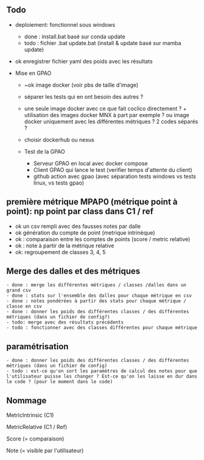 ## Todo

- deploiement: fonctionnel sous windows
  - done : install.bat basé sur conda update
  - todo : fichier .bat update.bat (install & update basé sur mamba update)

- ok  enregistrer fichier yaml des poids avec les résultats

- Mise en GPAO
  -  ~ok image docker (voir pbs de taille d'image)

  - séparer les tests qui en ont besoin des autres ?
  - une seule image docker avec ce que fait coclico directement ? +
  utilisation des images docker MNX à part par exemple ?
  ou image docker uniquement avec les différentes métriques ?
  2 codes séparés ?
  - choisir dockerhub ou nexus

  - Test de la GPAO
    - Serveur GPAO en local avec docker compose
    - Client GPAO qui lance le test (verifier temps d'attente du client)
    - github action avec gpao (avec séparation tests windows vs tests linux, vs tests gpao)

## première métrique MPAP0 (métrique point à point): np point par class dans C1 / ref
  - ok un csv rempli avec des fausses notes par dalle
  - ok génération du compte de point (metrique intrinèque)
  - ok : comparaison entre les comptes de points (score / metric relative)
  - ok : note à partir de la métrique relative
  - ok: regroupement de classes 3, 4, 5

## Merge des dalles et des métriques
    - done : merge les différentes métriques / classes /dalles dans un grand csv
    - done : stats sur l'ensemble des dalles pour chaque métrique en csv
    - done : notes pondérées à partir des stats pour chaque métrique / classe en csv
    - done : donner les poids des différentes classes / des différentes métriques (dans un fichier de config?)
    - todo: merge avec des résultats précédents
    - todo : fonctionner avec des classes différentes pour chaque métrique

## paramétrisation
    - done : donner les poids des différentes classes / des différentes métriques (dans un fichier de config)
    - todo : est-ce qu'on sort les paramètres de calcul des notes pour que l'utilisateur puisse les changer ? Est-ce qu'on les laisse en dur dans le code ? (pour le moment dans le code)

## Nommage

MetricIntrinsic (C1)

MetricRelative (C1 / Ref)

Score (= comparaison)

Note (= visible par l'utilisateur)
